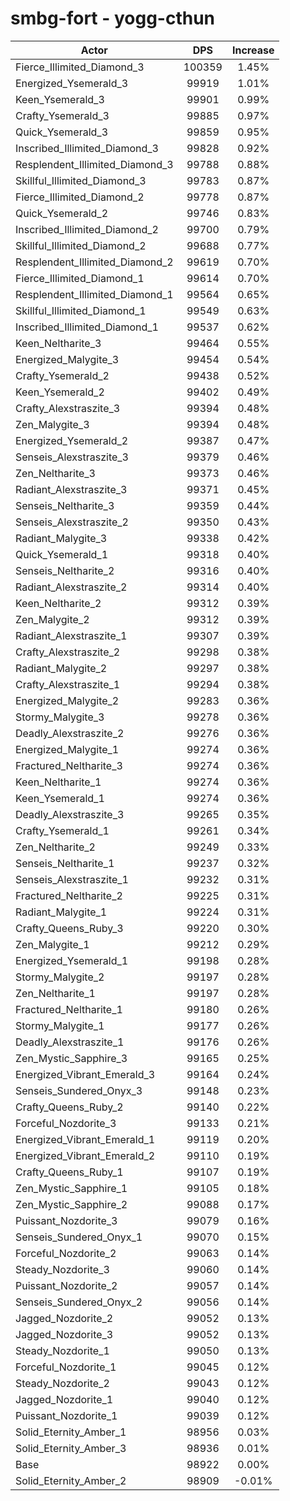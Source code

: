 # smbg-fort - yogg-cthun
| Actor | DPS | Increase |
|---|:---:|:---:|
|Fierce_Illimited_Diamond_3|100359|1.45%|
|Energized_Ysemerald_3|99919|1.01%|
|Keen_Ysemerald_3|99901|0.99%|
|Crafty_Ysemerald_3|99885|0.97%|
|Quick_Ysemerald_3|99859|0.95%|
|Inscribed_Illimited_Diamond_3|99828|0.92%|
|Resplendent_Illimited_Diamond_3|99788|0.88%|
|Skillful_Illimited_Diamond_3|99783|0.87%|
|Fierce_Illimited_Diamond_2|99778|0.87%|
|Quick_Ysemerald_2|99746|0.83%|
|Inscribed_Illimited_Diamond_2|99700|0.79%|
|Skillful_Illimited_Diamond_2|99688|0.77%|
|Resplendent_Illimited_Diamond_2|99619|0.70%|
|Fierce_Illimited_Diamond_1|99614|0.70%|
|Resplendent_Illimited_Diamond_1|99564|0.65%|
|Skillful_Illimited_Diamond_1|99549|0.63%|
|Inscribed_Illimited_Diamond_1|99537|0.62%|
|Keen_Neltharite_3|99464|0.55%|
|Energized_Malygite_3|99454|0.54%|
|Crafty_Ysemerald_2|99438|0.52%|
|Keen_Ysemerald_2|99402|0.49%|
|Crafty_Alexstraszite_3|99394|0.48%|
|Zen_Malygite_3|99394|0.48%|
|Energized_Ysemerald_2|99387|0.47%|
|Senseis_Alexstraszite_3|99379|0.46%|
|Zen_Neltharite_3|99373|0.46%|
|Radiant_Alexstraszite_3|99371|0.45%|
|Senseis_Neltharite_3|99359|0.44%|
|Senseis_Alexstraszite_2|99350|0.43%|
|Radiant_Malygite_3|99338|0.42%|
|Quick_Ysemerald_1|99318|0.40%|
|Senseis_Neltharite_2|99316|0.40%|
|Radiant_Alexstraszite_2|99314|0.40%|
|Keen_Neltharite_2|99312|0.39%|
|Zen_Malygite_2|99312|0.39%|
|Radiant_Alexstraszite_1|99307|0.39%|
|Crafty_Alexstraszite_2|99298|0.38%|
|Radiant_Malygite_2|99297|0.38%|
|Crafty_Alexstraszite_1|99294|0.38%|
|Energized_Malygite_2|99283|0.36%|
|Stormy_Malygite_3|99278|0.36%|
|Deadly_Alexstraszite_2|99276|0.36%|
|Energized_Malygite_1|99274|0.36%|
|Fractured_Neltharite_3|99274|0.36%|
|Keen_Neltharite_1|99274|0.36%|
|Keen_Ysemerald_1|99274|0.36%|
|Deadly_Alexstraszite_3|99265|0.35%|
|Crafty_Ysemerald_1|99261|0.34%|
|Zen_Neltharite_2|99249|0.33%|
|Senseis_Neltharite_1|99237|0.32%|
|Senseis_Alexstraszite_1|99232|0.31%|
|Fractured_Neltharite_2|99225|0.31%|
|Radiant_Malygite_1|99224|0.31%|
|Crafty_Queens_Ruby_3|99220|0.30%|
|Zen_Malygite_1|99212|0.29%|
|Energized_Ysemerald_1|99198|0.28%|
|Stormy_Malygite_2|99197|0.28%|
|Zen_Neltharite_1|99197|0.28%|
|Fractured_Neltharite_1|99180|0.26%|
|Stormy_Malygite_1|99177|0.26%|
|Deadly_Alexstraszite_1|99176|0.26%|
|Zen_Mystic_Sapphire_3|99165|0.25%|
|Energized_Vibrant_Emerald_3|99164|0.24%|
|Senseis_Sundered_Onyx_3|99148|0.23%|
|Crafty_Queens_Ruby_2|99140|0.22%|
|Forceful_Nozdorite_3|99133|0.21%|
|Energized_Vibrant_Emerald_1|99119|0.20%|
|Energized_Vibrant_Emerald_2|99110|0.19%|
|Crafty_Queens_Ruby_1|99107|0.19%|
|Zen_Mystic_Sapphire_1|99105|0.18%|
|Zen_Mystic_Sapphire_2|99088|0.17%|
|Puissant_Nozdorite_3|99079|0.16%|
|Senseis_Sundered_Onyx_1|99070|0.15%|
|Forceful_Nozdorite_2|99063|0.14%|
|Steady_Nozdorite_3|99060|0.14%|
|Puissant_Nozdorite_2|99057|0.14%|
|Senseis_Sundered_Onyx_2|99056|0.14%|
|Jagged_Nozdorite_2|99052|0.13%|
|Jagged_Nozdorite_3|99052|0.13%|
|Steady_Nozdorite_1|99050|0.13%|
|Forceful_Nozdorite_1|99045|0.12%|
|Steady_Nozdorite_2|99043|0.12%|
|Jagged_Nozdorite_1|99040|0.12%|
|Puissant_Nozdorite_1|99039|0.12%|
|Solid_Eternity_Amber_1|98956|0.03%|
|Solid_Eternity_Amber_3|98936|0.01%|
|Base|98922|0.00%|
|Solid_Eternity_Amber_2|98909|-0.01%|
